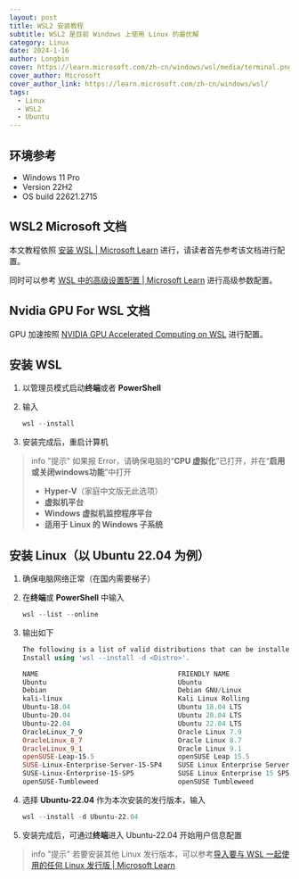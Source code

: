 ```yaml
---
layout: post
title: WSL2 安装教程
subtitle: WSL2 是目前 Windows 上使用 Linux 的最优解
category: Linux
date: 2024-1-16
author: Longbin
cover: https://learn.microsoft.com/zh-cn/windows/wsl/media/terminal.png
cover_author: Microsoft
cover_author_link: https://learn.microsoft.com/zh-cn/windows/wsl/
tags:
  - Linux
  - WSL2
  - Ubuntu
---
```

## 环境参考

- Windows 11 Pro
- Version 22H2
- OS build 22621.2715

## WSL2 Microsoft 文档

本文教程依照 [安装 WSL \| Microsoft Learn](https://learn.microsoft.com/zh-cn/windows/wsl/install) 进行，请读者首先参考该文档进行配置。

同时可以参考 [WSL 中的高级设置配置 \| Microsoft Learn](https://learn.microsoft.com/zh-cn/windows/wsl/wsl-config) 进行高级参数配置。

## Nvidia GPU For WSL 文档

GPU 加速按照 [NVIDIA GPU Accelerated Computing on WSL](https://docs.nvidia.com/cuda/wsl-user-guide/index.html) 进行配置。

## 安装 WSL

1. 以管理员模式启动**终端**或者 **PowerShell**
2. 输入

    ```powershell
    wsl --install
    ```

3. 安装完成后，重启计算机

> info "提示"
> 如果报 Error，请确保电脑的“**CPU 虚拟化**”已打开，并在“**启用或关闭windows功能**”中打开
>
> - **Hyper-V**（家庭中文版无此选项）
> - **虚拟机平台**
> - **Windows 虚拟机监控程序平台**
> - **适用于 Linux 的 Windows 子系统**

## 安装 Linux（以 Ubuntu 22.04 为例）

1. 确保电脑网络正常（在国内需要梯子）
2. 在**终端**或 **PowerShell** 中输入

    ```powershell
    wsl --list --online
    ```

3. 输出如下

    ```powershell
    The following is a list of valid distributions that can be installed.
    Install using 'wsl --install -d <Distro>'.

    NAME                                   FRIENDLY NAME
    Ubuntu                                 Ubuntu
    Debian                                 Debian GNU/Linux
    kali-linux                             Kali Linux Rolling
    Ubuntu-18.04                           Ubuntu 18.04 LTS
    Ubuntu-20.04                           Ubuntu 20.04 LTS
    Ubuntu-22.04                           Ubuntu 22.04 LTS
    OracleLinux_7_9                        Oracle Linux 7.9
    OracleLinux_8_7                        Oracle Linux 8.7
    OracleLinux_9_1                        Oracle Linux 9.1
    openSUSE-Leap-15.5                     openSUSE Leap 15.5
    SUSE-Linux-Enterprise-Server-15-SP4    SUSE Linux Enterprise Server 15 SP4
    SUSE-Linux-Enterprise-15-SP5           SUSE Linux Enterprise 15 SP5
    openSUSE-Tumbleweed                    openSUSE Tumbleweed
    ```

4. 选择 **Ubuntu-22.04** 作为本次安装的发行版本，输入

    ```powershell
    wsl --install -d Ubuntu-22.04
    ```

5. 安装完成后，可通过**终端**进入 Ubuntu-22.04 开始用户信息配置

> info "提示"
> 若要安装其他 Linux 发行版本，可以参考[导入要与 WSL 一起使用的任何 Linux 发行版 \| Microsoft Learn](https://learn.microsoft.com/zh-cn/windows/wsl/use-custom-distro)
